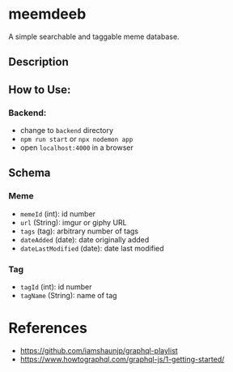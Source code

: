 # meemdeeb

A simple searchable and taggable meme database.

## Description


## How to Use:

### Backend:
* change to `backend` directory
* `npm run start` or `npx nodemon app`
* open `localhost:4000` in a browser

## Schema

### Meme
* `memeId` (int): id number
* `url` (String): imgur or giphy URL
* `tags` (tag): arbitrary number of tags
* `dateAdded` (date): date originally added
* `dateLastModified` (date): date last modified

### Tag
* `tagId` (int): id number
* `tagName` (String): name of tag


# References
* https://github.com/iamshaunjp/graphql-playlist
* https://www.howtographql.com/graphql-js/1-getting-started/
